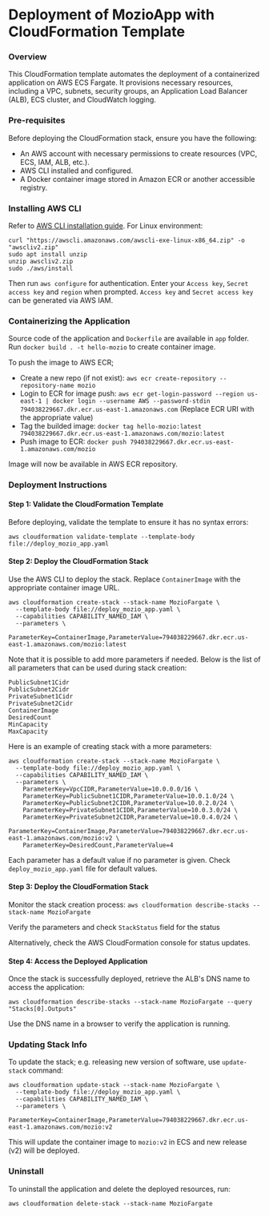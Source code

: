 # Deployment of MozioApp with CloudFormation Template

### Overview
This CloudFormation template automates the deployment of a containerized application on AWS ECS Fargate. It provisions necessary resources, including a VPC, subnets, security groups, an Application Load Balancer (ALB), ECS cluster, and CloudWatch logging.

### Pre-requisites
Before deploying the CloudFormation stack, ensure you have the following:
* An AWS account with necessary permissions to create resources (VPC, ECS, IAM, ALB, etc.).
* AWS CLI installed and configured.
* A Docker container image stored in Amazon ECR or another accessible registry.

### Installing AWS CLI
Refer to [AWS CLI installation guide](https://docs.aws.amazon.com/cli/latest/userguide/getting-started-install.html).
For Linux environment:

```
curl "https://awscli.amazonaws.com/awscli-exe-linux-x86_64.zip" -o "awscliv2.zip"
sudo apt install unzip
unzip awscliv2.zip
sudo ./aws/install
```

Then run `aws configure` for authentication. Enter your `Access key`, `Secret access key` and `region` when prompted. `Access key` and `Secret access key` can be generated via AWS IAM. 

### Containerizing the Application
Source code of the application and `Dockerfile` are available in `app` folder. Run `docker build . -t hello-mozio` to create container image.

To push the image to AWS ECR;
* Create a new repo (if not exist): `aws ecr create-repository --repository-name mozio`
* Login to ECR for image push: `aws ecr get-login-password --region us-east-1 | docker login --username AWS --password-stdin 794038229667.dkr.ecr.us-east-1.amazonaws.com` (Replace ECR URI with the appropriate value)
* Tag the builded image: `docker tag hello-mozio:latest 794038229667.dkr.ecr.us-east-1.amazonaws.com/mozio:latest`
* Push image to ECR: `docker push 794038229667.dkr.ecr.us-east-1.amazonaws.com/mozio`

Image will now be available in AWS ECR repository.


### Deployment Instructions
#### Step 1: Validate the CloudFormation Template
Before deploying, validate the template to ensure it has no syntax errors:

`aws cloudformation validate-template --template-body file://deploy_mozio_app.yaml`

#### Step 2: Deploy the CloudFormation Stack
Use the AWS CLI to deploy the stack. Replace `ContainerImage` with the appropriate container image URL.

```
aws cloudformation create-stack --stack-name MozioFargate \
  --template-body file://deploy_mozio_app.yaml \
  --capabilities CAPABILITY_NAMED_IAM \
  --parameters \
    ParameterKey=ContainerImage,ParameterValue=794038229667.dkr.ecr.us-east-1.amazonaws.com/mozio:latest

```
Note that it is possible to add more parameters if needed. Below is the list of all parameters that can be used during stack creation:

```
PublicSubnet1Cidr
PublicSubnet2Cidr
PrivateSubnet1Cidr
PrivateSubnet2Cidr
ContainerImage
DesiredCount
MinCapacity
MaxCapacity
```
Here is an example of creating stack with a more parameters:
```
aws cloudformation create-stack --stack-name MozioFargate \
  --template-body file://deploy_mozio_app.yaml \
  --capabilities CAPABILITY_NAMED_IAM \
  --parameters \
    ParameterKey=VpcCIDR,ParameterValue=10.0.0.0/16 \
    ParameterKey=PublicSubnet1CIDR,ParameterValue=10.0.1.0/24 \
    ParameterKey=PublicSubnet2CIDR,ParameterValue=10.0.2.0/24 \
    ParameterKey=PrivateSubnet1CIDR,ParameterValue=10.0.3.0/24 \
    ParameterKey=PrivateSubnet2CIDR,ParameterValue=10.0.4.0/24 \
    ParameterKey=ContainerImage,ParameterValue=794038229667.dkr.ecr.us-east-1.amazonaws.com/mozio:v2 \
    ParameterKey=DesiredCount,ParameterValue=4

```
Each parameter has a default value if no parameter is given. Check `deploy_mozio_app.yaml` file for default values.

#### Step 3: Deploy the CloudFormation Stack
Monitor the stack creation process:
`aws cloudformation describe-stacks --stack-name MozioFargate`

Verify the parameters and check `StackStatus` field for the status

Alternatively, check the AWS CloudFormation console for status updates.

#### Step 4: Access the Deployed Application
Once the stack is successfully deployed, retrieve the ALB's DNS name to access the application:

`aws cloudformation describe-stacks --stack-name MozioFargate --query "Stacks[0].Outputs"`

Use the DNS name in a browser to verify the application is running.

### Updating Stack Info
To update the stack; e.g. releasing new version of software, use `update-stack` command:

```
aws cloudformation update-stack --stack-name MozioFargate \
  --template-body file://deploy_mozio_app.yaml \
  --capabilities CAPABILITY_NAMED_IAM \
  --parameters \
    ParameterKey=ContainerImage,ParameterValue=794038229667.dkr.ecr.us-east-1.amazonaws.com/mozio:v2

```
This will update the container image to `mozio:v2` in ECS and new release (v2) will be deployed.




### Uninstall
To uninstall the application and delete the deployed resources, run:

`aws cloudformation delete-stack --stack-name MozioFargate`






















